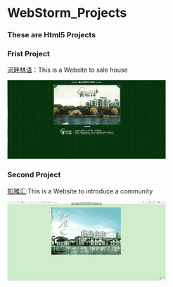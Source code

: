 # WebStorm_Projects
### These are  Html5 Projects

### Frist Project  


[河畔林语](https://github.com/DreamMemory001/WebStorm_Projects/tree/master/HePanLinYu)：This is a Website to sale house 
                                                     
        
        
        
 ![image](https://github.com/DreamMemory001/WebStorm_Projects/blob/master/Frist_Project.gif)
 
 ### Second Project  
 [知雅汇](https://github.com/DreamMemory001/WebStorm_Projects/tree/master/ZhiYaHui):This is a Website to introduce a community
 
 
![image](https://github.com/DreamMemory001/WebStorm_Projects/blob/master/Second_Project.gif)                                    

